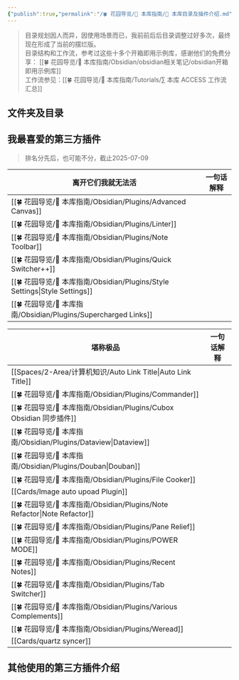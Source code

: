 ```yaml
---
{"publish":true,"permalink":"/🍀 花园导览/🧰 本库指南/📂 本库目录及插件介绍.md","created":"2024-05-11","modified":"2025-07-09","published":"2025-07-12T02:53:33.383+08:00","tags":["todo/本周"],"cssclasses":""}
---
```



> 目录规划因人而异，因使用场景而已，我前前后后目录调整过好多次，最终现在形成了当前的摆烂版。  
> 目录结构和工作流，参考过这些十多个开箱即用示例库，感谢他们的免费分享： [[🍀 花园导览/🧰 本库指南/Obsidian/obsidian相关笔记/obsidian开箱即用示例库]]  
> 工作流参见：[[🍀 花园导览/🧰 本库指南/Tutorials/∑ 本库 ACCESS 工作流汇总]]

## 文件夹及目录

## 我最喜爱的第三方插件

> 排名分先后，也可能不分，截止2025-07-09

| 离开它们我就无法活                                                           | 一句话解释 |
| ------------------------------------------------------------------- | ----- |
| [[🍀 花园导览/🧰 本库指南/Obsidian/Plugins/Advanced Canvas]]                                                 |       |
| [[🍀 花园导览/🧰 本库指南/Obsidian/Plugins/Linter]]                                                          |       |
| [[🍀 花园导览/🧰 本库指南/Obsidian/Plugins/Note Toolbar]]                                                    |       |
| [[🍀 花园导览/🧰 本库指南/Obsidian/Plugins/Quick Switcher++]]                                                |       |
| [[🍀 花园导览/🧰 本库指南/Obsidian/Plugins/Style Settings\|Style Settings]] |       |
| [[🍀 花园导览/🧰 本库指南/Obsidian/Plugins/Supercharged Links]]                                              |       |

| 堪称极品                                                                  | 一句话解释 |
| --------------------------------------------------------------------- | ----- |
| [[Spaces/2-Area/计算机知识/Auto Link Title\|Auto Link Title]] |       |
| [[🍀 花园导览/🧰 本库指南/Obsidian/Plugins/Commander]]                                                         |       |
| [[🍀 花园导览/🧰 本库指南/Obsidian/Plugins/Cubox Obsidian 同步插件]]                                               |       |
| [[🍀 花园导览/🧰 本库指南/Obsidian/Plugins/Dataview\|Dataview]]               |       |
| [[🍀 花园导览/🧰 本库指南/Obsidian/Plugins/Douban\|Douban]]                   |       |
| [[🍀 花园导览/🧰 本库指南/Obsidian/Plugins/File Cooker]]                                                       |       |
| [[Cards/Image auto upoad Plugin]]                                           |       |
| [[🍀 花园导览/🧰 本库指南/Obsidian/Plugins/Note Refactor\|Note Refactor]]     |       |
| [[🍀 花园导览/🧰 本库指南/Obsidian/Plugins/Pane Relief]]                                                       |       |
| [[🍀 花园导览/🧰 本库指南/Obsidian/Plugins/POWER MODE]]                                                        |       |
| [[🍀 花园导览/🧰 本库指南/Obsidian/Plugins/Recent Notes]]                                                      |       |
| [[🍀 花园导览/🧰 本库指南/Obsidian/Plugins/Tab Switcher]]                                                      |       |
| [[🍀 花园导览/🧰 本库指南/Obsidian/Plugins/Various Complements]]                                               |       |
| [[🍀 花园导览/🧰 本库指南/Obsidian/Plugins/Weread]]                                                            |       |
| [[Cards/quartz syncer]]                                                     |       |

## 其他使用的第三方插件介绍
